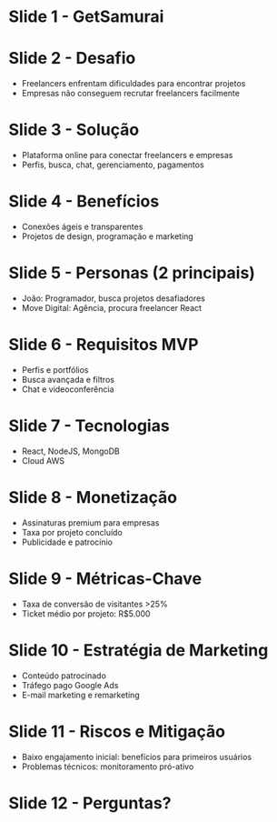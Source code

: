 # Slide 1 - GetSamurai

# Slide 2 - Desafio
- Freelancers enfrentam dificuldades para encontrar projetos
- Empresas não conseguem recrutar freelancers facilmente

# Slide 3 - Solução
- Plataforma online para conectar freelancers e empresas
- Perfis, busca, chat, gerenciamento, pagamentos

# Slide 4 - Benefícios
- Conexões ágeis e transparentes
- Projetos de design, programação e marketing

# Slide 5 - Personas (2 principais)
- João: Programador, busca projetos desafiadores
- Move Digital: Agência, procura freelancer React

# Slide 6 - Requisitos MVP
- Perfis e portfólios
- Busca avançada e filtros
- Chat e videoconferência

# Slide 7 - Tecnologias
- React, NodeJS, MongoDB
- Cloud AWS

# Slide 8 - Monetização
- Assinaturas premium para empresas
- Taxa por projeto concluído
- Publicidade e patrocínio

# Slide 9 - Métricas-Chave
- Taxa de conversão de visitantes >25%
- Ticket médio por projeto: R$5.000

# Slide 10 - Estratégia de Marketing
- Conteúdo patrocinado
- Tráfego pago Google Ads
- E-mail marketing e remarketing

# Slide 11 - Riscos e Mitigação
- Baixo engajamento inicial: benefícios para primeiros usuários
- Problemas técnicos: monitoramento pró-ativo

# Slide 12 - Perguntas? 
